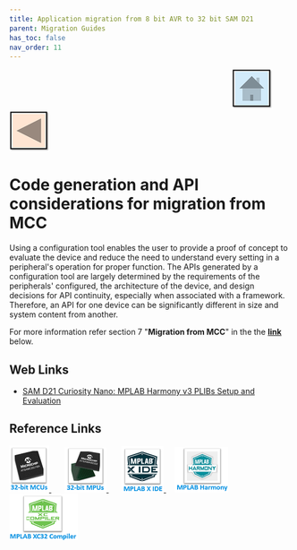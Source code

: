 ```yaml
---
title: Application migration from 8 bit AVR to 32 bit SAM D21
parent: Migration Guides
has_toc: false
nav_order: 11
---
```


&nbsp;&nbsp;&nbsp;&nbsp;&nbsp;&nbsp;&nbsp;&nbsp;&nbsp;&nbsp;&nbsp;&nbsp;&nbsp;&nbsp;&nbsp;&nbsp;&nbsp;&nbsp;&nbsp;&nbsp;&nbsp;&nbsp;&nbsp;&nbsp;&nbsp;&nbsp;&nbsp;&nbsp; &nbsp;&nbsp;&nbsp;&nbsp;&nbsp;&nbsp;&nbsp;&nbsp;&nbsp;&nbsp;&nbsp;&nbsp;&nbsp;&nbsp;&nbsp;&nbsp;&nbsp;&nbsp;&nbsp;&nbsp;&nbsp;&nbsp;&nbsp;&nbsp;&nbsp;&nbsp;&nbsp;&nbsp;&nbsp;&nbsp;&nbsp;&nbsp;&nbsp;&nbsp;&nbsp;&nbsp;&nbsp;&nbsp;&nbsp;&nbsp;&nbsp;&nbsp;&nbsp;&nbsp;&nbsp;&nbsp;&nbsp;&nbsp;&nbsp;&nbsp;&nbsp;&nbsp;&nbsp;&nbsp;&nbsp;&nbsp;&nbsp;&nbsp;&nbsp;&nbsp;&nbsp;&nbsp;&nbsp;&nbsp;&nbsp;&nbsp;&nbsp;&nbsp;&nbsp;&nbsp;&nbsp;&nbsp;[<img src="../../r_images/quick_home.png" title="Home">](../../../readme.md) [<img src="../../r_images/quick_back.png"  title="Back">](../readme.md)
# Code generation and API considerations for migration from MCC

Using a configuration tool enables the user to provide a proof of concept to evaluate the device and reduce the need to understand every setting in a peripheral's operation for proper function. The APIs generated by a configuration tool are largely determined by the requirements of the peripherals' configured, the architecture of the device, and design decisions for API continuity, especially when associated with a framework. Therefore, an API for one device can be significantly different in size and system content from another.

For more information refer section 7 "**Migration from MCC**" in the the **[link](#Web-Links)** below.

## <a id="Web-Links"> </a>
## Web Links

- <a href="https://ww1.microchip.com/downloads/en/Appnotes/SAMD21-Curiosity-Nano-MPLAB-Harmony-v3-PLIBs-Setup-and-Evaluation_DS00003563A.pdf#page=32" target="_blank">SAM D21 Curiosity Nano: MPLAB Harmony v3 PLIBs Setup and Evaluation</a>


## Reference Links
[<a href="https://www.microchip.com/design-centers/32-bit" target="_blank"> <img src="../../r_images/32_bit_mcus.png"> </a>]()  &nbsp; &nbsp; &nbsp; [<a href="https://www.microchip.com/design-centers/32-bit-mpus" target="_blank"> <img src="../../r_images/32_bit_mpus.png"> </a>]()  &nbsp; &nbsp; &nbsp; [<a href="https://www.microchip.com/mplab/mplab-x-ide" target="_blank"> <img src="../../r_images/mplab_x_ide.png"> </a>]()  &nbsp; &nbsp; [<a href="https://www.microchip.com/mplab/mplab-harmony" target="_blank"> <img src="../../r_images/mplab_harmony.png"> </a>]() [<a href="https://www.microchip.com/mplab/compilers" target="_blank"> <img src="../../r_images/mplab_compiler.png"> </a>]()  
